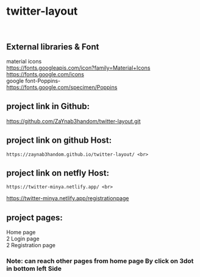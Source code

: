 # twitter-layout <br><br>

## External libraries & Font<br>
material icons<br>
 https://fonts.googleapis.com/icon?family=Material+Icons<br>
  https://fonts.google.com/icons <br>
google font-Poppins-<br>
   https://fonts.google.com/specimen/Poppins<br>
   
 ## project link in Github: <br>
https://github.com/ZaYnab3handom/twitter-layout.git<br>
## project link on github Host:<br>
	https://zaynab3handom.github.io/twitter-layout/ <br>
## project link on netfly Host: <br>
	https://twitter-minya.netlify.app/ <br>
https://twitter-minya.netlify.app/registrationpage<br>


## project pages: <br>
Home page <br>
2 Login page <br>
2 Registration page <br>
### Note: can reach other pages from home page By click on 3dot in bottom left Side <br>

